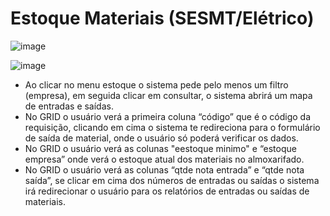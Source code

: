 # Estoque Materiais (SESMT/Elétrico)
![image](https://github.com/user-attachments/assets/3c2cb2ea-6f72-48ad-bcdc-ad710666aac2)


![image](https://github.com/user-attachments/assets/ac702a1f-69ac-406a-9983-09e106cb04a2)

* Ao clicar no menu estoque o sistema pede pelo menos um filtro (empresa), em seguida clicar em consultar, o sistema abrirá um mapa de entradas e saídas.
* No GRID o usuário verá a primeira coluna “código” que é o código da requisição, clicando em cima o sistema te redireciona para o formulário de saída de material, onde o usuário só poderá verificar os dados.
* No GRID o usuário verá as colunas "eestoque minimo" e “estoque empresa” onde verá o estoque atual dos materiais no almoxarifado.
* No GRID o usuário verá as colunas “qtde nota entrada” e “qtde nota saída”, se clicar em cima dos números de entradas ou saídas o sistema irá redirecionar o usuário para os relatórios de entradas ou saídas de materiais. 
